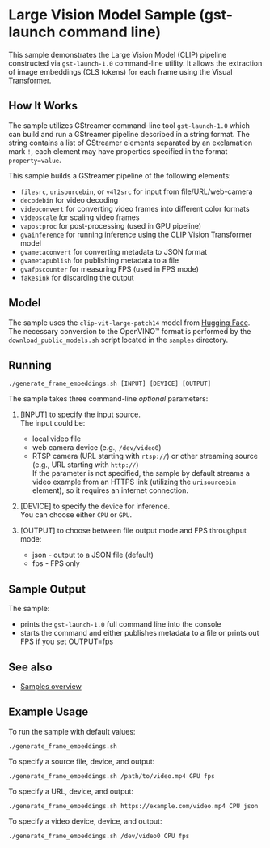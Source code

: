 # Large Vision Model Sample (gst-launch command line)

This sample demonstrates the Large Vision Model (CLIP) pipeline constructed via `gst-launch-1.0` command-line utility. It allows the extraction of image embeddings (CLS tokens) for each frame using the Visual Transformer.


## How It Works
The sample utilizes GStreamer command-line tool `gst-launch-1.0` which can build and run a GStreamer pipeline described in a string format.
The string contains a list of GStreamer elements separated by an exclamation mark `!`, each element may have properties specified in the format `property=value`.

This sample builds a GStreamer pipeline of the following elements:
* `filesrc`, `urisourcebin`, or `v4l2src` for input from file/URL/web-camera
* `decodebin` for video decoding
* `videoconvert` for converting video frames into different color formats
* `videoscale` for scaling video frames
* `vapostproc` for post-processing (used in GPU pipeline)
* `gvainference` for running inference using the CLIP Vision Transformer model
* `gvametaconvert` for converting metadata to JSON format
* `gvametapublish` for publishing metadata to a file
* `gvafpscounter` for measuring FPS (used in FPS mode)
* `fakesink` for discarding the output

## Model

The sample uses the `clip-vit-large-patch14` model from [Hugging Face](https://huggingface.co/openai/clip-vit-large-patch14). The necessary conversion to the OpenVINO™ format is performed by the `download_public_models.sh` script located in the `samples` directory.

## Running


    ./generate_frame_embeddings.sh [INPUT] [DEVICE] [OUTPUT]


The sample takes three command-line *optional* parameters:
1. [INPUT] to specify the input source.  
The input could be:
    * local video file
    * web camera device (e.g., `/dev/video0`)
    * RTSP camera (URL starting with `rtsp://`) or other streaming source (e.g., URL starting with `http://`)  
If the parameter is not specified, the sample by default streams a video example from an HTTPS link (utilizing the `urisourcebin` element), so it requires an internet connection.

2. [DEVICE] to specify the device for inference.  
   You can choose either `CPU` or `GPU`.
3. [OUTPUT] to choose between file output mode and FPS throughput mode:
    * json - output to a JSON file (default)
    * fps - FPS only

## Sample Output

The sample:
* prints the `gst-launch-1.0` full command line into the console
* starts the command and either publishes metadata to a file or prints out FPS if you set OUTPUT=fps

## See also
* [Samples overview](../../README.md)

## Example Usage

To run the sample with default values:

    ./generate_frame_embeddings.sh

To specify a source file, device, and output:
 
    ./generate_frame_embeddings.sh /path/to/video.mp4 GPU fps

To specify a URL, device, and output:
 
    ./generate_frame_embeddings.sh https://example.com/video.mp4 CPU json

 
To specify a video device, device, and output:

    ./generate_frame_embeddings.sh /dev/video0 CPU fps
